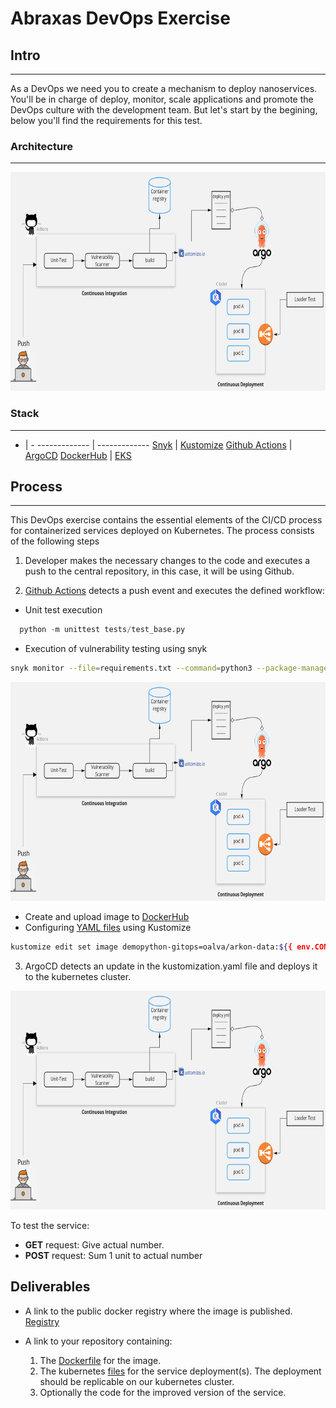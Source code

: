 # Abraxas DevOps Exercise

## **Intro**

---

As a DevOps we need you to create a mechanism to deploy nanoservices. You'll be in charge of deploy, monitor, scale applications and promote the DevOps culture with the development team. But let's start by the begining, below you'll find the requirements for this test.

### Architecture

---

<img src="images/archi.png" width="650px" height="350px">

### Stack

---

- | -
  ------------- | -------------
  [Snyk](https://snyk.io/) | [Kustomize](https://kustomize.io/)
  [Github Actions](https://github.com/features/actions) | [ArgoCD](https://argo-cd.readthedocs.io/en/stable/)
  [DockerHub](https://hub.docker.com/) | [EKS](https://aws.amazon.com/eks/?whats-new-cards.sort-by=item.additionalFields.postDateTime&whats-new-cards.sort-order=desc&eks-blogs.sort-by=item.additionalFields.createdDate&eks-blogs.sort-order=desc)

## Process

---

This DevOps exercise contains the essential elements of the CI/CD process for containerized services deployed on Kubernetes. The process consists of the following steps

1. Developer makes the necessary changes to the code and executes a push to the central repository, in this case, it will be using Github.

2. [Github Actions](.github/workflows/ci.yaml) detects a push event and executes the defined workflow:

- Unit test execution

```python
  python -m unittest tests/test_base.py
```

- Execution of vulnerability testing using snyk

```sh
snyk monitor --file=requirements.txt --command=python3 --package-manager=pip --skip-unresolved=true
```

<img src="images/archi.png" width="650px" height="350px">

- Create and upload image to [DockerHub](https://hub.docker.com/r/oalva/demopython-app)
- Configuring [YAML files](kustomize/base) using Kustomize

```sh
kustomize edit set image demopython-gitops=oalva/arkon-data:${{ env.CONTAINER_VERSION }}
```

3. ArgoCD detects an update in the kustomization.yaml file and deploys it to the kubernetes cluster.

<img src="images/archi.png" width="650px" height="350px">

To test the service:

- **GET** request: Give actual number.
- **POST** request: Sum 1 unit to actual number

## Deliverables

- A link to the public docker registry where the image is published.
  [Registry](https://hub.docker.com/r/oalva/demopython-app)

- A link to your repository containing:

  1. The [Dockerfile](./Dockefile) for the image.
  2. The kubernetes [files](kustomize/base) for the service deployment(s). The deployment should be replicable on our kubernetes cluster.
  3. Optionally the code for the improved version of the service.
